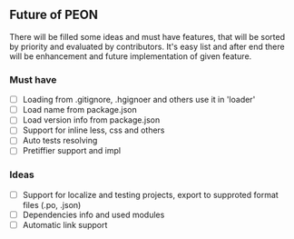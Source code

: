 ## Future of PEON

There will be filled some ideas and must have features, that will be sorted by priority and evaluated by contributors. It's easy list and 
after end there will be enhancement and future implementation of given feature.

### Must have

 - [ ] Loading from .gitignore, .hgignoer and others use it in 'loader'
 - [ ] Load name from package.json
 - [ ] Load version info from package.json
 - [ ] Support for inline less, css and others
 - [ ] Auto tests resolving
 - [ ] Pretiffier support and impl

### Ideas

 - [ ] Support for localize and testing projects, export to supproted format files (.po, .json)
 - [ ] Dependencies info and used modules
 - [ ] Automatic link support 
